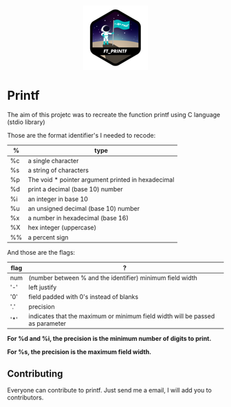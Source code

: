 <p align='center'>
<img src="ft_printfn.png">
</p>

# Printf
The aim of this projetc was to recreate the function printf using C language (stdio library)

Those are the format identifier's I needed to recode:

%  | type |
---|------|
%c | a single character				|
%s | a string of characters					|
%p | The void * pointer argument printed in hexadecimal				|
%d | print a decimal (base 10) number	|
%i | an integer in base 10				|
%u | an unsigned decimal (base 10) number		|
%x | a number in hexadecimal (base 16)|
%X | hex integer (uppercase)|
%% | a percent sign				|

And those are the flags:

flag| ? |
----|---|
num	| (number between % and the identifier) minimum field width						|
'-' 	| left justify 																	|
'0' 	| field padded with 0's instead of blanks										|
'.' 	| precision															|
'*' 	| indicates that the maximum or minimum field width will be passed as parameter	|

**For %d and %i, the precision is the minimum number of digits to print.**

**For %s, the precision is the maximum field width.**

## Contributing
Everyone can contribute to printf. Just send me a email, I will add you to contributors.